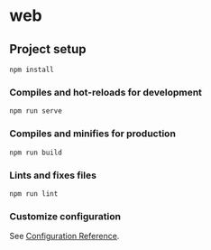 # web

## Project setup
```
npm install
```

### Compiles and hot-reloads for development
```
npm run serve
```




### Compiles and minifies for production
```
npm run build
```

### Lints and fixes files
```
npm run lint
```

### Customize configuration
See [Configuration Reference](https://cli.vuejs.org/config/).
